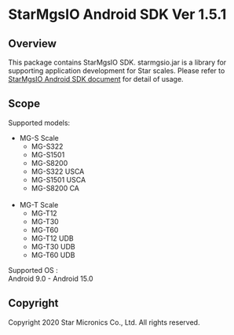 # StarMgsIO Android SDK Ver 1.5.1
## Overview
This package contains StarMgsIO SDK.
starmgsio.jar is a library for supporting application development for Star scales. Please refer to [StarMgsIO Android SDK document](https://www.star-m.jp/products/s_print/sdk/starmgsio_sdk/manual/android/en/index.html) for detail of usage. 


## Scope
Supported models:
- MG-S Scale
    - MG-S322
    - MG-S1501
    - MG-S8200
    - MG-S322 USCA
    - MG-S1501 USCA
    - MG-S8200 CA<br><br>
- MG-T Scale
    - MG-T12
    - MG-T30
    - MG-T60
    - MG-T12 UDB
    - MG-T30 UDB
    - MG-T60 UDB

Supported OS :<br>
Android 9.0 - Android 15.0

## Copyright
Copyright 2020 Star Micronics Co., Ltd. All rights reserved.

